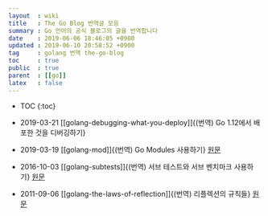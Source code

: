 ```yaml
---
layout  : wiki
title   : The Go Blog 번역글 모음
summary : Go 언어의 공식 블로그의 글을 번역합니다
date    : 2019-06-06 18:46:05 +0900
updated : 2019-06-10 20:58:52 +0900
tag     : golang 번역 the-go-blog
toc     : true
public  : true
parent  : [[go]]
latex   : false
---
```

* TOC
{:toc}

* 2019-03-21 [[golang-debugging-what-you-deploy]]{(번역) Go 1.12에서 배포한 것을 디버깅하기}
* 2019-03-19 [[golang-mod]]{(번역) Go Modules 사용하기} [원문](https://blog.golang.org/using-go-modules )
* 2016-10-03 [[golang-subtests]]{(번역) 서브 테스트와 서브 벤치마크 사용하기} [원문](https://blog.golang.org/subtests )
* 2011-09-06 [[golang-the-laws-of-reflection]]{(번역) 리플렉션의 규칙들} [원문](https://blog.golang.org/laws-of-reflection )

